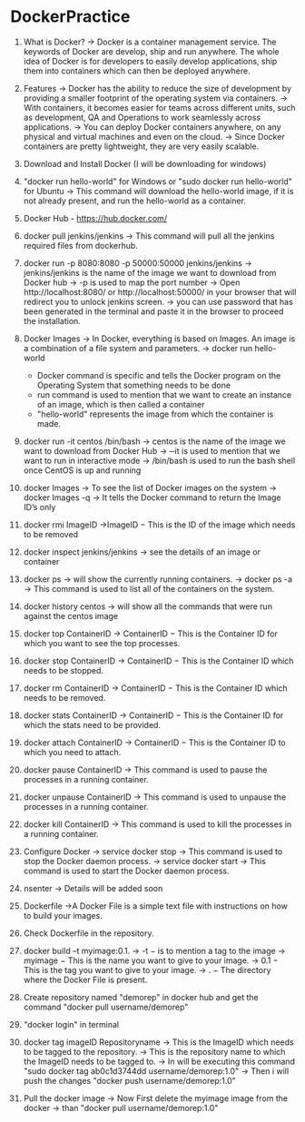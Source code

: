 # DockerPractice

1. What is Docker?
-> Docker is a container management service. The keywords of Docker are develop, ship and run anywhere. The whole idea of Docker is for developers to easily develop applications, ship them into containers which can then be deployed anywhere.

2. Features
-> Docker has the ability to reduce the size of development by providing a smaller footprint of the operating system via containers.
-> With containers, it becomes easier for teams across different units, such as development, QA and Operations to work seamlessly across applications.
-> You can deploy Docker containers anywhere, on any physical and virtual machines and even on the cloud.
-> Since Docker containers are pretty lightweight, they are very easily scalable.

3. Download and Install Docker (I will be downloading for windows)

4. "docker run hello-world" for Windows or "sudo docker run hello-world" for Ubuntu
-> This command will download the hello-world image, if it is not already present, and run the hello-world as a container.

5. Docker Hub - https://hub.docker.com/

6. docker pull jenkins/jenkins
-> This command will pull all the jenkins required files from dockerhub.

7. docker run -p 8080:8080 -p 50000:50000 jenkins/jenkins
-> jenkins/jenkins is the name of the image we want to download from Docker hub
-> -p is used to map the port number
-> Open http://localhost:8080/ or http://localhost:50000/ in your browser that will redirect you to unlock jenkins screen.
-> you can use password that has been generated in the terminal and paste it in the browser to proceed the installation.

8. Docker Images
-> In Docker, everything is based on Images. An image is a combination of a file system and parameters.
-> docker run hello-world 
    - Docker command is specific and tells the Docker program on the Operating System that something needs to be done
    - run command is used to mention that we want to create an instance of an image, which is then called a container
    - "hello-world" represents the image from which the container is made.

9. docker run -it centos /bin/bash
-> centos is the name of the image we want to download from Docker Hub
-> ─it is used to mention that we want to run in interactive mode
-> /bin/bash is used to run the bash shell once CentOS is up and running

10. docker Images
-> To see the list of Docker images on the system
-> docker Images -q -> It tells the Docker command to return the Image ID’s only

11. docker rmi ImageID
->ImageID − This is the ID of the image which needs to be removed

12. docker inspect jenkins/jenkins
-> see the details of an image or container

13. docker ps
-> will show the currently running containers.
-> docker ps -a -> This command is used to list all of the containers on the system.

14. docker history centos
-> will show all the commands that were run against the centos image

15. docker top ContainerID 
-> ContainerID − This is the Container ID for which you want to see the top processes.

16. docker stop ContainerID 
-> ContainerID − This is the Container ID which needs to be stopped.

17. docker rm ContainerID 
-> ContainerID − This is the Container ID which needs to be removed.

18. docker stats ContainerID 
-> ContainerID − This is the Container ID for which the stats need to be provided.

19. docker attach ContainerID 
-> ContainerID − This is the Container ID to which you need to attach.

20. docker pause ContainerID 
-> This command is used to pause the processes in a running container.

21. docker unpause ContainerID
-> This command is used to unpause the processes in a running container.

22. docker kill ContainerID
-> This command is used to kill the processes in a running container.

23. Configure Docker
-> service docker stop -> This command is used to stop the Docker daemon process.
-> service docker start  -> This command is used to start the Docker daemon process.

24. nsenter 
-> Details will be added soon

25. Dockerfile
->A Docker File is a simple text file with instructions on how to build your images.

26. Check Dockerfile in the repository.

27. docker build –t myimage:0.1. 
-> -t − is to mention a tag to the image
-> myimage − This is the name you want to give to your image.
-> 0.1 − This is the tag you want to give to your image.
-> . − The directory where the Docker File is present.

28. Create repository named "demorep" in docker hub and get the command "docker pull username/demorep"

29. "docker login" in terminal  

30. docker tag imageID Repositoryname 
-> This is the ImageID which needs to be tagged to the repository.
-> This is the repository name to which the ImageID needs to be tagged to.
-> In will be executing this command "sudo docker tag ab0c1d3744dd username/demorep:1.0"
-> Then i will push the changes "docker push username/demorep:1.0"

31. Pull the docker image
-> Now First delete the myimage image from the docker
-> than "docker pull username/demorep:1.0"
